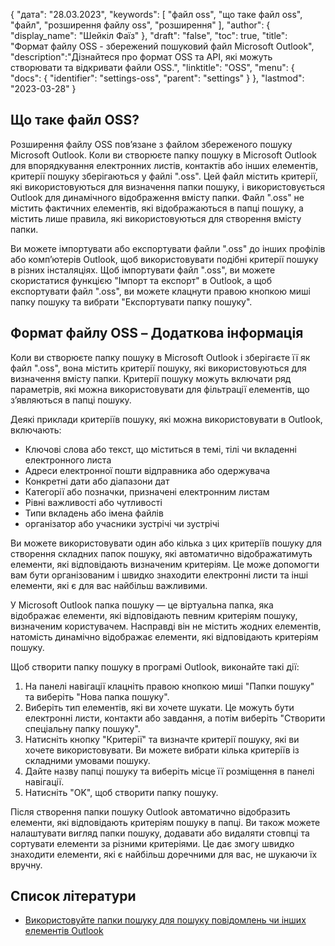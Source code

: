 {
"дата": "28.03.2023",
  "keywords": [
"файл oss",
"що таке файл oss",
"файл",
"розширення файлу oss",
"розширення"
],
  "author": {
"display_name": "Шейкіл Фаїз"
},
"draft": "false",
"toc": true,
"title": "Формат файлу OSS - збережений пошуковий файл Microsoft Outlook",
  "description":"Дізнайтеся про формат OSS та API, які можуть створювати та відкривати файли OSS.",
  "linktitle": "OSS",
  "menu": {
    "docs": {
      "identifier": "settings-oss",
      "parent": "settings"
}
},
"lastmod": "2023-03-28"
}

## Що таке файл OSS?

Розширення файлу OSS пов’язане з файлом збереженого пошуку Microsoft Outlook. Коли ви створюєте папку пошуку в Microsoft Outlook для впорядкування електронних листів, контактів або інших елементів, критерії пошуку зберігаються у файлі ".oss". Цей файл містить критерії, які використовуються для визначення папки пошуку, і використовується Outlook для динамічного відображення вмісту папки. Файл ".oss" не містить фактичних елементів, які відображаються в папці пошуку, а містить лише правила, які використовуються для створення вмісту папки.

Ви можете імпортувати або експортувати файли ".oss" до інших профілів або комп’ютерів Outlook, щоб використовувати подібні критерії пошуку в різних інсталяціях. Щоб імпортувати файл ".oss", ви можете скористатися функцією "Імпорт та експорт" в Outlook, а щоб експортувати файл ".oss", ви можете клацнути правою кнопкою миші папку пошуку та вибрати "Експортувати папку пошуку".

## Формат файлу OSS – Додаткова інформація

Коли ви створюєте папку пошуку в Microsoft Outlook і зберігаєте її як файл ".oss", вона містить критерії пошуку, які використовуються для визначення вмісту папки. Критерії пошуку можуть включати ряд параметрів, які можна використовувати для фільтрації елементів, що з’являються в папці пошуку.

Деякі приклади критеріїв пошуку, які можна використовувати в Outlook, включають:

- Ключові слова або текст, що міститься в темі, тілі чи вкладенні електронного листа
- Адреси електронної пошти відправника або одержувача
- Конкретні дати або діапазони дат
- Категорії або позначки, призначені електронним листам
- Рівні важливості або чутливості
- Типи вкладень або імена файлів
- організатор або учасники зустрічі чи зустрічі

Ви можете використовувати один або кілька з цих критеріїв пошуку для створення складних папок пошуку, які автоматично відображатимуть елементи, які відповідають визначеним критеріям. Це може допомогти вам бути організованим і швидко знаходити електронні листи та інші елементи, які є для вас найбільш важливими.

У Microsoft Outlook папка пошуку — це віртуальна папка, яка відображає елементи, які відповідають певним критеріям пошуку, визначеним користувачем. Насправді він не містить жодних елементів, натомість динамічно відображає елементи, які відповідають критеріям пошуку.

Щоб створити папку пошуку в програмі Outlook, виконайте такі дії:

1. На панелі навігації клацніть правою кнопкою миші "Папки пошуку" та виберіть "Нова папка пошуку".
2. Виберіть тип елементів, які ви хочете шукати. Це можуть бути електронні листи, контакти або завдання, а потім виберіть "Створити спеціальну папку пошуку".
3. Натисніть кнопку "Критерії" та визначте критерії пошуку, які ви хочете використовувати. Ви можете вибрати кілька критеріїв із складними умовами пошуку.
4. Дайте назву папці пошуку та виберіть місце її розміщення в панелі навігації.
5. Натисніть "OK", щоб створити папку пошуку.

Після створення папки пошуку Outlook автоматично відобразить елементи, які відповідають критеріям пошуку в папці. Ви також можете налаштувати вигляд папки пошуку, додавати або видаляти стовпці та сортувати елементи за різними критеріями. Це дає змогу швидко знаходити елементи, які є найбільш доречними для вас, не шукаючи їх вручну.

## Список літератури
* [Використовуйте папки пошуку для пошуку повідомлень чи інших елементів Outlook](https://support.microsoft.com/en-us/office/use-search-folders-to-find-messages-or-other-outlook-items-c1807038-01e4-475e-8869-0ccab0a56dc5)

